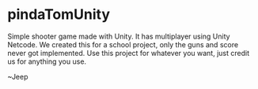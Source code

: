 # pindaTomUnity

Simple shooter game made with Unity.
It has multiplayer using Unity Netcode.
We created this for a school project, only the guns and score never got implemented.
Use this project for whatever you want, just credit us for anything you use.

~Jeep
